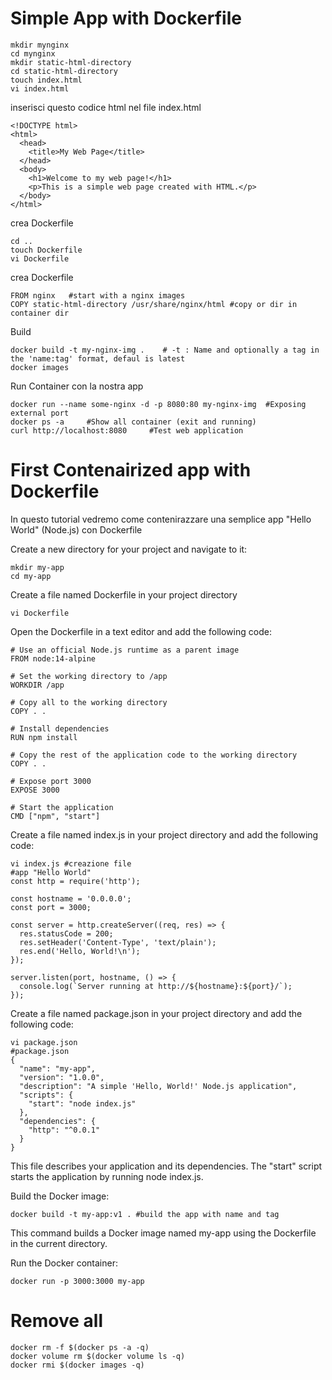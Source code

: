 # Simple App with Dockerfile


```shell
mkdir mynginx
cd mynginx
mkdir static-html-directory
cd static-html-directory
touch index.html
vi index.html
```
inserisci questo codice html nel file index.html
```shell
<!DOCTYPE html>
<html>
  <head>
    <title>My Web Page</title>
  </head>
  <body>
    <h1>Welcome to my web page!</h1>
    <p>This is a simple web page created with HTML.</p>
  </body>
</html>
```
crea Dockerfile
```shell
cd ..
touch Dockerfile 
vi Dockerfile
```
crea Dockerfile
```shell
FROM nginx   #start with a nginx images  
COPY static-html-directory /usr/share/nginx/html #copy or dir in container dir
```
Build
```shell
docker build -t my-nginx-img .    # -t : Name and optionally a tag in the 'name:tag' format, defaul is latest
docker images
```
Run Container con la nostra app
```shell
docker run --name some-nginx -d -p 8080:80 my-nginx-img  #Exposing external port
docker ps -a     #Show all container (exit and running)
curl http://localhost:8080     #Test web application
```

# First Contenairized app with Dockerfile
In questo tutorial vedremo come contenirazzare una semplice app "Hello World" (Node.js) con Dockerfile

Create a new directory for your project and navigate to it:
```shell
mkdir my-app
cd my-app
```
Create a file named Dockerfile in your project directory
```shell
vi Dockerfile
```
Open the Dockerfile in a text editor and add the following code:
```shell
# Use an official Node.js runtime as a parent image
FROM node:14-alpine

# Set the working directory to /app
WORKDIR /app

# Copy all to the working directory
COPY . .

# Install dependencies
RUN npm install

# Copy the rest of the application code to the working directory
COPY . .

# Expose port 3000
EXPOSE 3000

# Start the application
CMD ["npm", "start"]
```
Create a file named index.js in your project directory and add the following code:
```shell
vi index.js #creazione file
#app "Hello World"
const http = require('http');

const hostname = '0.0.0.0';
const port = 3000;

const server = http.createServer((req, res) => {
  res.statusCode = 200;
  res.setHeader('Content-Type', 'text/plain');
  res.end('Hello, World!\n');
});

server.listen(port, hostname, () => {
  console.log(`Server running at http://${hostname}:${port}/`);
});
```
Create a file named package.json in your project directory and add the following code:
```shell
vi package.json
#package.json
{
  "name": "my-app",
  "version": "1.0.0",
  "description": "A simple 'Hello, World!' Node.js application",
  "scripts": {
    "start": "node index.js"
  },
  "dependencies": {
    "http": "^0.0.1"
  }
}
```

This file describes your application and its dependencies. The "start" script starts the application by running node index.js.

Build the Docker image:
```shell
docker build -t my-app:v1 . #build the app with name and tag
```
This command builds a Docker image named my-app using the Dockerfile in the current directory.

Run the Docker container:
```shell
docker run -p 3000:3000 my-app
```
# Remove all
```shell
docker rm -f $(docker ps -a -q)
docker volume rm $(docker volume ls -q)
docker rmi $(docker images -q)
```

